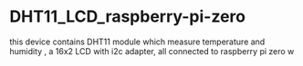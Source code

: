 # DHT11_LCD_raspberry-pi-zero
this device contains DHT11 module which measure temperature and humidity , a 16x2 LCD with i2c adapter, all connected to raspberry pi zero w 
